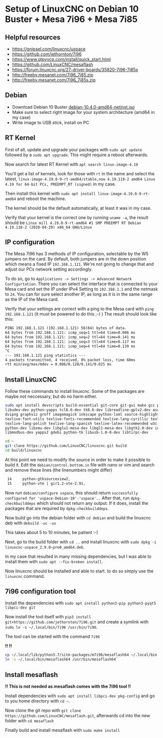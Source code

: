 # Setup of LinuxCNC on Debian 10 Buster + Mesa 7i96 + Mesa 7i85

## Helpful resources

- https://gnipsel.com/linuxcnc/uspace 
- https://github.com/jethornton/7i96 
- https://www.qtpyvcp.com/install/quick_start.html
- https://github.com/LinuxCNC/mesaflash
- https://forum.linuxcnc.org/27-driver-boards/35820-7i96-7i85s
- http://freeby.mesanet.com/7i96_7i85.zip
- http://freeby.mesanet.com/7i96_7i85s.zip

## Debian

- Download Debian 10 Buster [debian-10.4.0-amd64-netinst.iso](https://cdimage.debian.org/debian-cd/current/amd64/iso-cd/)
- Make sure to select right image for your system architecture (amd64 in my case)
- Write image to USB stick, install on PC

## RT Kernel

First of all, update and upgrade your packages with `sudo apt update` followed
by a `sudo apt upgrade`. This might require a reboot afterwards.

Now search for latest RT Kernel with `apt search linux-image-4.19`

You'll get a list of kernels, look for those with `rt` in the name and select
the latest, `linux-image-4.19.0-9-rt-amd64/stable,now 4.19.118-2 amd64
Linux 4.19 for 64-bit PCs, PREEMPT_RT (signed)` in my case.

Then install this kernel with `sudo apt install linux-image-4.19.0-9-rt-amd64`
and reboot the machine.

The kernel should be the default automatically, at least it was in my case.

Verify that your kernel is the correct one by running `uname -a`, the result
should be `Linux mill 4.19.0-9-rt-amd64 #1 SMP PREEMPT RT Debian 4.19.118-2
(2020-04-29) x86_64 GNU/Linux`

## IP configuration

The Mesa 7i96 has 3 methods of IP configuration, selectable by the W5 jumpers
on the card.
By default, both jumpers are in the down position which means a fixed IP `192.168.1.121`.
We're not going to change that and adjust our PCs network setting accordingly.

To do so, go to `Applications -> Settings -> Advanced Network Configurtation`.
There you can select the interface that is connected to your Mesa card and set
the IP under IPv4 Setting to `192.168.1.1` and the netmask to `24`.
You can for sure select another IP, as long as it is in the same range as the
IP of the Mesa card.

Verify that your settings are correct with a ping to the Mesa card with
`ping 192.168.1.121` (it must be powered to do this ;-) )
The result should look like this:

```txt
PING 192.168.1.121 (192.168.1.121) 56(84) bytes of data.
64 bytes from 192.168.1.121: icmp_seq=1 ttl=64 time=0.086 ms
64 bytes from 192.168.1.121: icmp_seq=2 ttl=64 time=0.141 ms
64 bytes from 192.168.1.121: icmp_seq=3 ttl=64 time=0.117 ms
64 bytes from 192.168.1.121: icmp_seq=4 ttl=64 time=0.139 ms
^C
--- 192.168.1.121 ping statistics ---
4 packets transmitted, 4 received, 0% packet loss, time 60ms
rtt min/avg/max/mdev = 0.086/0.120/0.141/0.025 ms
```

## Install LinuxCNC

Follow these commands to install linuxcnc. Some of the packages are maybe not 
neccessary, but do no harm either.

```bash
sudo apt install devscripts build-essential git-core git-gui make gcc python-pip dh-python 
libudev-dev python-yapps tcl8.6-dev tk8.6-dev libreadline-gplv2-dev asciidoc dblatex docbook-xsl 
dvipng graphviz groff imagemagick inkscape python-lxml source-highlight texlive-extra-utils
texlive-font-utils texlive-fonts-recommended texlive-lang-cyrillic texlive-lang-french texlive-lang-german 
texlive-lang-polish texlive-lang-spanish texlive-latex-recommended w3c-linkchecker xsltproc asciidoc-dblatex 
python-dev libxmu-dev libglu1-mesa-dev libgl1-mesa-dev libgtk2.0-dev intltool libboost-python-dev netcat 
libmodbus-dev yapps2 gdebi python-tk libusb-1.0-0-dev libtirpc-dev

cd ~
git clone https://github.com/LinuxCNC/linuxcnc.git build
cd build/linuxcnc
```

At this point we need to modify the source in order to make it possible to build it.
Edit the `debian/control.bottom.in` file with nano or vim and search and remove these lines (the linenumbers might differ)

```txt
 14     python-gtksourceview2,
 15     python-vte | gir1.2-vte-2.91,
```

Now run `debian/configure uspace`, this should return `successfully configured for 'uspace-Debian-10'-'uspace'..` 
After that, run `dpkg-checkbuilddeps` which should not return any output. If it does, install the packages that are required by `dpkg-checkbuilddeps`.

Now build go into the debian folder with `cd debian` and build the linuxcnc deb with `debuild -uc -us`

This takes about 5 to 10 minutes, be patient :-)

Next, go to the build folder with `cd ..` and install linuxcnc with `sudo dpkg -i linuxcnc-uspace_2.9.0~pre0_amd64.deb`.

In my case that resulted in many missing dependencies, but I was able to install them with `sudo apt --fix-broken install`.

Now linuxcnc should be installed and able to start. to do so simply use the `linuxcnc` command.

## 7i96 configuration tool

Install the dependencies with `sudo apt install python3-pip python3-pyqt5 libpci-dev git`

Now install the tool itself with `pip3 install git+https://github.com/jethornton/7i96.git` and create a symlink with `sudo ln -s ~/.local/bin/7i96 /usr/bin/7i96`.

The tool can be started with the command `7i96`

**!! [](https://github.com/jethornton/7i96/issues/9) !!**

```bash
cp ~/.local/lib/python3.7/site-packages/m7i96/mesaflash64 ~/.local/bin
ln -s ~/.local/bin/mesaflash64 /usr/bin/mesaflash64`
```

## Install mesaflash

**!! This is not needed as mesaflash comes with the 7i96 tool !!**

Install dependencies with `sudo apt install libpci-dev pkg-config` and go to you home directory with `cd ~`.

Now clone the git repo with `git clone https://github.com/LinuxCNC/mesaflash.git`, afterwards cd into the new folder with `cd mesaflash`

Finally build and install mesaflash with `sudo make install`
